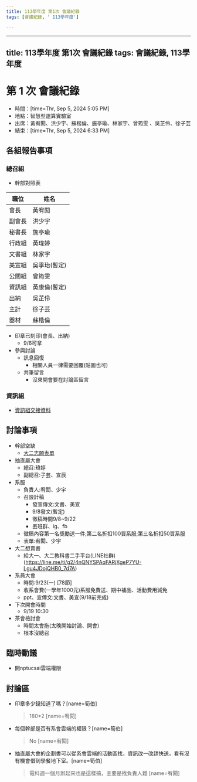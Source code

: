 ```yaml
---
title: 113學年度 第1次 會議紀錄
tags: [會議紀錄, ' 113學年度']

---
```


---
title: 113學年度 第1次 會議紀錄
tags: 會議紀錄, 113學年度
---

# 第 1 次 會議紀錄
- 時間：[time=Thr, Sep 5, 2024 5:05 PM]
- 地點：智慧型運算實驗室
- 出席：黃宥閎、洪少宇、蘇楷倫、施亭瑜、林家宇、曾筠雯 、吳芷伶、徐子芸
- 結束：[time=Thr, Sep 5, 2024 6:33 PM]


## 各組報告事項
### 總召組
- 幹部對照表

| 職位 | 姓名 |
| ----- | ----- | 
| 會長 | 黃宥閎 |
| 副會長 | 洪少宇 | 
| 秘書長 | 施亭瑜 | 
| 行政組 | 黃瑋婷 | 
| 文書組 | 林家宇 | 
| 美宣組 | 吳季珆(暫定) | 
| 公關組 | 曾筠雯 | 
| 資訊組 | 黃康倫(暫定) | 
| 出納 | 吳芷伶 |
| 主計 | 徐子芸 | 
| 器材 | 蘇楷倫 |

- 印章已刻印(會長、出納) 
    - 9/6可拿
- 參與討論
    - 訊息回復
      - 相關人員一律需要回覆(貼圖也可)
    - 共筆留言
      - 沒來開會要在討論區留言

### 資訊組
- [資訊組交接資料]( https://docs.google.com/document/d/1e2XD34NN-8jy5qKwmPW8hKAvW0qU_1TPTS6qAnYXtco/edit)

## 討論事項
- 幹部空缺
  - [大二志願表單](https://docs.google.com/spreadsheets/d/1g87MT4tmKeYtIGBzo1xOqklj6hV8AA7Q4RWTDKhNRPY/edit?usp=sharing) 
- 抽直屬大會
  - 總召:瑋婷
  - 副總召:子芸、宣辰
- 系服
  - 負責人:宥閎、少宇
  - 召設計稿
    - 發宣傳文:文書、美宣
    - 9/8發文(暫定)
    - 徵稿時間9/8~9/22
    - 丟班群、ig、fb
  - 徵稿內容第一名獎勵送一件;第二名折扣100買系服;第三名折扣50買系服
  - 表單:宥閎、少宇
- 大二想賣書
  - 給大一、大二教科書二手平台(LINE社群)  (https://line.me/ti/g2/4nQNYSPAqFARjXgeP7YU-Lgu4JDojQHB0_7d7A)
- 系員大會
  - 時間:9/23(一) [78節]
  - 收系會費(一學年1000元)系服免費送、期中補品、活動費用減免
  - ppt、宣傳文:文書、美宣(9/18前完成)
- 下次開會時間
  -  9/19 10:30
- 茶會檢討會
  - 時間太會拖(太晚開始討論、開會)
  - 根本沒總召

## 臨時動議
- 開nptucsai雲端權限

  

## 討論區
- 印章多少錢知道了嗎？[name=筍伯]
  > 180*2 [name=宥閎]
- 每個幹部是否有系會雲端的權限？[name=筍伯]
  > No [name=宥閎]
- 抽直屬大會的企劃書可以從系會雲端的活動區找，資訊改一改趕快送，看有沒有機會借到學餐地下室。[name=筍伯]
  > 電科週一個月辦起來也是這樣搞，主要是找負責人難 [name=宥閎]

